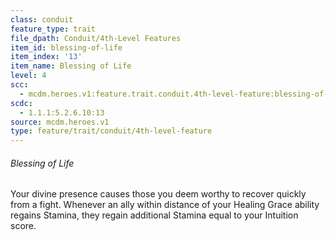 ```yaml
---
class: conduit
feature_type: trait
file_dpath: Conduit/4th-Level Features
item_id: blessing-of-life
item_index: '13'
item_name: Blessing of Life
level: 4
scc:
  - mcdm.heroes.v1:feature.trait.conduit.4th-level-feature:blessing-of-life
scdc:
  - 1.1.1:5.2.6.10:13
source: mcdm.heroes.v1
type: feature/trait/conduit/4th-level-feature
---
```


###### Blessing of Life

Your divine presence causes those you deem worthy to recover quickly from a fight. Whenever an ally within distance of your Healing Grace ability regains Stamina, they regain additional Stamina equal to your Intuition score.
